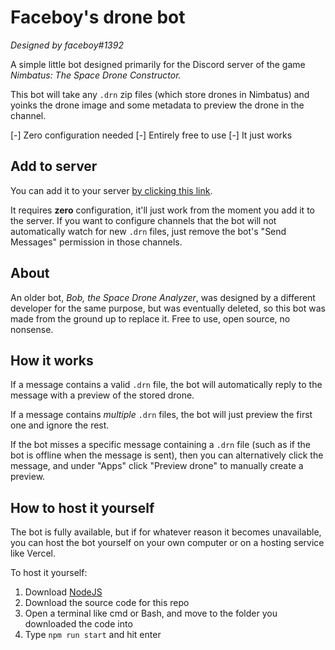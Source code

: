 # Faceboy's drone bot
*Designed by faceboy#1392*

A simple little bot designed primarily for the Discord server of the game *Nimbatus: The Space Drone Constructor.*

This bot will take any `.drn` zip files (which store drones in Nimbatus) and yoinks the drone image and some metadata to preview the drone in the channel.

[-] Zero configuration needed
[-] Entirely free to use
[-] It just works

## Add to server

You can add it to your server [by clicking this link](https://discord.com/api/oauth2/authorize?client_id=1060614689173807225&permissions=34816&scope=bot%20applications.commands).

It requires **zero** configuration, it'll just work from the moment you add it to the server. If you want to configure channels that the bot will not automatically watch for new `.drn` files, just remove the bot's "Send Messages" permission in those channels.

## About

An older bot, *Bob, the Space Drone Analyzer*, was designed by a different developer for the same purpose, but was eventually deleted, so this bot was made from the ground up to replace it. Free to use, open source, no nonsense.

## How it works

If a message contains a valid `.drn` file, the bot will automatically reply to the message with a preview of the stored drone. 

If a message contains *multiple* `.drn` files, the bot will just preview the first one and ignore the rest.

If the bot misses a specific message containing a `.drn` file (such as if the bot is offline when the message is sent), then you can alternatively click the message, and under "Apps" click "Preview drone" to manually create a preview.

## How to host it yourself

The bot is fully available, but if for whatever reason it becomes unavailable, you can host the bot yourself on your own computer or on a hosting service like Vercel.

To host it yourself:
1. Download [NodeJS](https://nodejs.org/en/)
1. Download the source code for this repo
1. Open a terminal like cmd or Bash, and move to the folder you downloaded the code into
1. Type `npm run start` and hit enter
